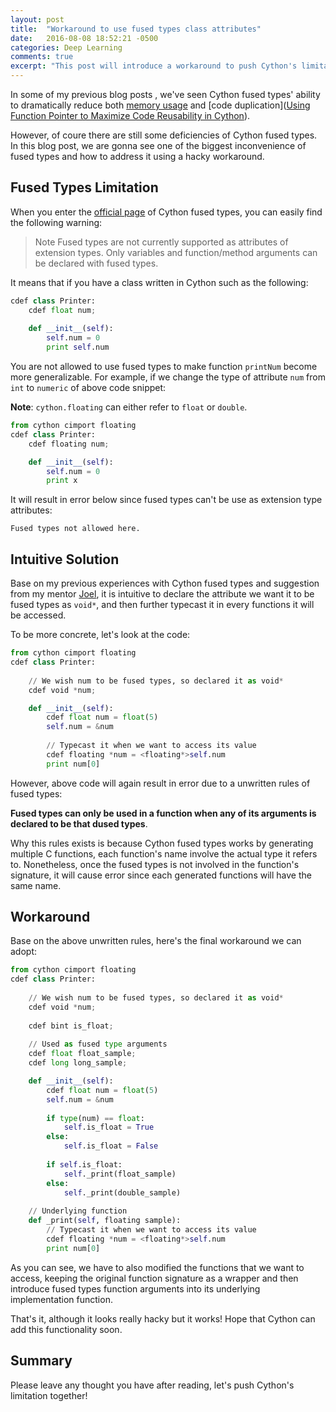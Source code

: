 ```yaml
---
layout: post
title:  "Workaround to use fused types class attributes"
date:   2016-08-08 18:52:21 -0500
categories: Deep Learning
comments: true
excerpt: "This post will introduce a workaround to push Cython's limitation."
---
```


In some of my previous blog posts , we've seen Cython fused types' ability to dramatically reduce both [memory usage](http://blog.yclin.me/gsoc/2016/06/27/KMeans/) and [code duplication]([Using Function Pointer to Maximize Code Reusability in Cython](http://blog.yclin.me/gsoc/2016/07/17/Function-Pointer/)).

However, of coure there are still some deficiencies of Cython fused types. In this blog post, we are gonna see one of the biggest inconvenience of fused types and how to address it using a hacky workaround.


## Fused Types Limitation

When you enter the [official page](http://cython.readthedocs.io/en/latest/src/userguide/fusedtypes.html) of Cython fused types, you can easily find the following warning:

> Note Fused types are not currently supported as attributes of extension types. Only variables and function/method arguments can be declared with fused types.

It means that if you have a class written in Cython such as the following:

```python
cdef class Printer:
	cdef float num;
	
	def __init__(self):
		self.num = 0
		print self.num		
```

You are not allowed to use fused types to make function `printNum` become more generalizable. For example, if we change the type of attribute `num` from `int` to `numeric` of above code snippet:

**Note**: `cython.floating` can either refer to `float` or `double`.

```python
from cython cimport floating
cdef class Printer:
	cdef floating num;

	def __init__(self):
		self.num = 0
		print x		
```

It will result in error below since fused types can't be use as extension type attributes:

```
Fused types not allowed here.
```

## Intuitive Solution

Base on my previous experiences with Cython fused types and suggestion from my mentor [Joel](https://github.com/jnothman), it is intuitive to declare the attribute we want it to be fused types as `void*`, and then further typecast it in every functions it will be accessed. 

To be more concrete, let's look at the code:

```python
from cython cimport floating
cdef class Printer:
	
	// We wish num to be fused types, so declared it as void*
	cdef void *num;

	def __init__(self):
		cdef float num = float(5)
		self.num = &num
		
		// Typecast it when we want to access its value
		cdef floating *num = <floating*>self.num
		print num[0]
```

However, above code will again result in error due to a 
unwritten rules of fused types: 

**Fused types can only be used in a function when any of its arguments is declared to be that dused types**.

Why this rules exists is because Cython fused types works by generating multiple C functions, each function's name involve the actual type it refers to. Nonetheless, once the fused types is not involved in the function's signature, it will cause error since each generated functions will have the same name.


## Workaround

Base on the above unwritten rules, here's the final workaround we can adopt:

```python
from cython cimport floating
cdef class Printer:
	
	// We wish num to be fused types, so declared it as void*
	cdef void *num;
	
	cdef bint is_float;
	
	// Used as fused type arguments
	cdef float float_sample;
	cdef long long_sample;

	def __init__(self):
		cdef float num = float(5)
		self.num = &num
		
		if type(num) == float:
			self.is_float = True
		else:
			self.is_float = False
			
		if self.is_float:
			self._print(float_sample)
		else:
			self._print(double_sample)
	
	// Underlying function
	def _print(self, floating sample):
		// Typecast it when we want to access its value
		cdef floating *num = <floating*>self.num
		print num[0]
```

As you can see, we have to also modified the functions that we want to access, keeping the original function signature as a wrapper and then introduce fused types function arguments into its underlying implementation function.

That's it, although it looks really hacky but it works!
Hope that Cython can add this functionality soon.

## Summary

Please leave any thought you have after reading, let's push Cython's limitation together!
